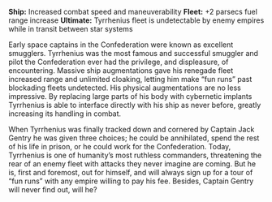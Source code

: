 **Ship:** Increased combat speed and maneuverability
**Fleet:** +2 parsecs fuel range increase
**Ultimate:** Tyrrhenius fleet is undetectable by enemy empires while in transit between star systems

Early space captains in the Confederation were known as excellent smugglers.  Tyrrhenius was the most famous and successful smuggler and pilot the Confederation ever had the privilege, and displeasure, of encountering.  Massive ship augmentations gave his renegade fleet increased range and unlimited cloaking, letting him make “fun runs” past blockading fleets undetected.  His physical augmentations are no less impressive.  By replacing large parts of his body with cybernetic implants Tyrrhenius is able to interface directly with his ship as never before, greatly increasing its handling in combat.

When Tyrrhenius was finally tracked down and cornered by Captain Jack Gentry he was given three choices; he could be annihilated, spend the rest of his life in prison, or he could work for the Confederation.  Today, Tyrrhenius is one of humanity’s most ruthless commanders, threatening the rear of an enemy fleet with attacks they never imagine are coming.  But he is, first and foremost, out for himself, and will always sign up for a tour of “fun runs” with any empire willing to pay his fee.  Besides, Captain Gentry will never find out, will he?